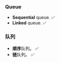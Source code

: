 ### Queue

- **Sequential** queue. :white_check_mark:
- **Linked** queue. :white_check_mark:



### 队列

- **顺序**队列。 :white_check_mark:
- **链**队列。 :white_check_mark:
